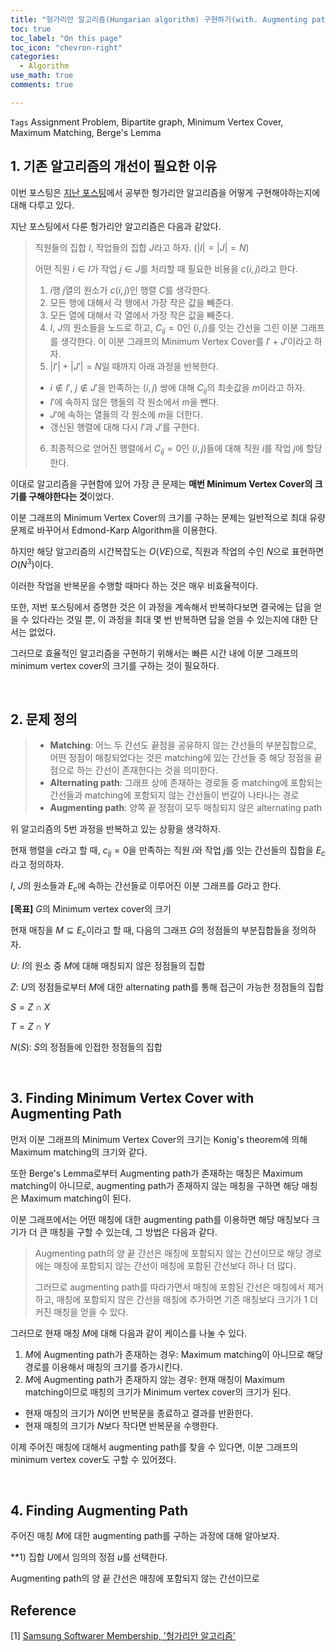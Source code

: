 ```yaml
---
title: "헝가리안 알고리즘(Hungarian algorithm) 구현하기(with. Augmenting path)"
toc: true
toc_label: "On this page"
toc_icon: "chevron-right"
categories:
  - Algorithm
use_math: true
comments: true

---
```


`Tags` Assignment Problem, Bipartite graph, Minimum Vertex Cover, Maximum Matching, Berge's Lemma

## 1. 기존 알고리즘의 개선이 필요한 이유

이번 포스팅은 [지난 포스팅](https://damo1924.github.io/algorithm/HungarianAlgorithm1/)에서 공부한 헝가리안 알고리즘을 어떻게 구현해야하는지에 대해 다루고 있다.

지난 포스팅에서 다룬 헝가리안 알고리즘은 다음과 같았다.

>
> 직원들의 집합 $I$, 작업들의 집합 $J$라고 하자. ($\left\vert I \right\vert = \left\vert J \right\vert = N$)
>
> 어떤 직원 $i \in I$가 작업 $j \in J$를 처리할 때 필요한 비용을 $c(i, j)$라고 한다.
>
> 1. $i$행 $j$열의 원소가 $c(i, j)$인 행렬 $C$를 생각한다.
> 2. 모든 행에 대해서 각 행에서 가장 작은 값을 빼준다.
> 3. 모든 열에 대해서 각 열에서 가장 작은 값을 빼준다.
> 4. $I$, $J$의 원소들을 노드로 하고, $C_{ij} = 0$인 $(i, j)$를 잇는 간선을 그린 이분 그래프를 생각한다. 이 이분 그래프의 Minimum Vertex Cover를 $I' + J'$이라고 하자.
> 5. $\left\vert I' \right\vert + \left\vert J' \right\vert = N$일 때까지 아래 과정을 반복한다.
>   - $i \notin I'$, $j \notin J'$을 만족하는 $(i, j)$ 쌍에 대해 $C_{ij}$의 최솟값을 $m$이라고 하자.
>   - $I'$에 속하지 않은 행들의 각 원소에서 $m$을 뺀다.
>   - $J'$에 속하는 열들의 각 원소에 $m$을 더한다.
>   - 갱신된 행렬에 대해 다시 $I'$과 $J'$를 구한다.
> 6. 최종적으로 얻어진 행렬에서 $C_{ij} = 0$인 $(i, j)$들에 대해 직원 $i$를 작업 $j$에 할당한다.
>

이대로 알고리즘을 구현함에 있어 가장 큰 문제는 **매번 Minimum Vertex Cover의 크기를 구해야한다는 것**이었다.

이분 그래프의 Minimum Vertex Cover의 크기를 구하는 문제는 일반적으로 최대 유량 문제로 바꾸어서 Edmond-Karp Algorithm을 이용한다.

하지만 해당 알고리즘의 시간복잡도는 $O(VE)$으로, 직원과 작업의 수인 $N$으로 표현하면 $O(N^3)$이다.

이러한 작업을 반복문을 수행할 때마다 하는 것은 매우 비효율적이다.

또한, 저번 포스팅에서 증명한 것은 이 과정을 계속해서 반복하다보면 결국에는 답을 얻을 수 있다라는 것일 뿐, 이 과정을 최대 몇 번 반복하면 답을 얻을 수 있는지에 대한 단서는 없었다.

그러므로 효율적인 알고리즘을 구현하기 위해서는 빠른 시간 내에 이분 그래프의 minimum vertex cover의 크기를 구하는 것이 필요하다.

<br/>

## 2. 문제 정의

> - **Matching**: 어느 두 간선도 끝점을 공유하지 않는 간선들의 부분집합으로, 어떤 정점이 매칭되었다는 것은 matching에 있는 간선들 중 해당 정점을 끝점으로 하는 간선이 존재한다는 것을 의미한다.
> - **Alternating path**: 그래프 상에 존재하는 경로들 중 matching에 포함되는 간선들과 matching에 포함되지 않는 간선들이 번갈아 나타나는 경로
> - **Augmenting path**: 양쪽 끝 정점이 모두 매칭되지 않은 alternating path

위 알고리즘의 5번 과정을 반복하고 있는 상황을 생각하자.

현재 행렬을 $c$라고 할 때, $c_{ij} = 0$을 만족하는 직원 $i$와 작업 $j$를 잇는 간선들의 집합을 $E_c$라고 정의하자.

$I$, $J$의 원소들과 $E_c$에 속하는 간선들로 이루어진 이분 그래프를 $G$라고 한다.

**[목표]** $G$의 Minimum vertex cover의 크기

현재 매칭을 $M \subseteq E_c$이라고 할 때, 다음의 그래프 $G$의 정점들의 부분집합들을 정의하자.

$U$: $I$의 원소 중 $M$에 대해 매칭되지 않은 정점들의 집합

$Z$: $U$의 정점들로부터 $M$에 대한 alternating path를 통해 접근이 가능한 정점들의 집합

$S = Z \cap X$

$T = Z \cap Y$

$N(S)$: $S$의 정점들에 인접한 정점들의 집합

<br/>

## 3. Finding Minimum Vertex Cover with Augmenting Path

먼저 이분 그래프의 Minimum Vertex Cover의 크기는 Konig's theorem에 의해 Maximum matching의 크기와 같다.

또한 Berge's Lemma로부터 Augmenting path가 존재하는 매칭은 Maximum matching이 아니므로, augmenting path가 존재하지 않는 매칭을 구하면 해당 매칭은 Maximum matching이 된다.

이분 그래프에서는 어떤 매칭에 대한 augmenting path를 이용하면 해당 매칭보다 크기가 더 큰 매칭을 구할 수 있는데, 그 방법은 다음과 같다.

> Augmenting path의 양 끝 간선은 매칭에 포함되지 않는 간선이므로 해당 경로에는 매칭에 포함되지 않는 간선이 매칭에 포함된 간선보다 하나 더 많다.
> 
> 그러므로 augmenting path를 따라가면서 매칭에 포함된 간선은 매칭에서 제거하고, 매칭에 포함되지 않은 간선을 매칭에 추가하면 기존 매칭보다 크기가 1 더 커진 매칭을 얻을 수 있다.

그러므로 현재 매칭 $M$에 대해 다음과 같이 케이스를 나눌 수 있다.

1. $M$에 Augmenting path가 존재하는 경우: Maximum matching이 아니므로 해당 경로를 이용해서 매칭의 크기를 증가시킨다.
2. $M$에 Augmenting path가 존재하지 않는 경우: 현재 매칭이 Maximum matching이므로 매칭의 크기가 Minimum vertex cover의 크기가 된다.
  - 현재 매칭의 크기가 $N$이면 반복문을 종료하고 결과를 반환한다.
  - 현재 매칭의 크기가 $N$보다 작다면 반복문을 수행한다.

이제 주어진 매칭에 대해서 augmenting path를 찾을 수 있다면, 이분 그래프의 minimum vertex cover도 구할 수 있어졌다.

<br/>

## 4. Finding Augmenting Path

주어진 매칭 $M$에 대한 augmenting path를 구하는 과정에 대해 알아보자.

**1) 집합 $U$에서 임의의 정점 $u$를 선택한다.

Augmenting path의 양 끝 간선은 매칭에 포함되지 않는 간선이므로 








## Reference

[1] [Samsung Softwarer Membership, '헝가리안 알고리즘'](http://www.secmem.org/blog/2021/04/18/hungarian-algorithm/)  

